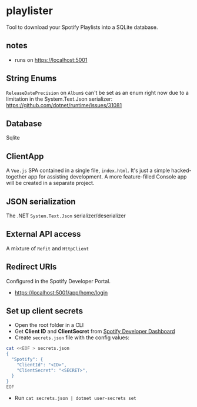 # playlister

Tool to download your Spotify Playlists into a SQLite database.

## notes

- runs on <https://localhost:5001>

## String Enums

`ReleaseDatePrecision` on `Album`s can't be set as an enum right now due to a limitation in the System.Text.Json
serializer: <https://github.com/dotnet/runtime/issues/31081>

## Database

Sqlite

## ClientApp

A `Vue.js` SPA contained in a single file, `index.html`. It's just a simple hacked-together app for assisting
development. A more feature-filled Console app will be created in a separate project.

## JSON serialization

The .NET `System.Text.Json` serializer/deserializer

## External API access

A mixture of `Refit` and `HttpClient`

## Redirect URIs

Configured in the Spotify Developer Portal.

- <https://localhost:5001/app/home/login>

## Set up client secrets

- Open the root folder in a CLI
- Get **Client ID** and **ClientSecret** from [Spotify Developer Dashboard](https://developer.spotify.com/dashboard)
- Create `secrets.json` file with the config values:

```bash
cat <<EOF > secrets.json
{
  "Spotify": {
    "ClientId": "<ID>",
    "ClientSecret": "<SECRET>",
  }
}
EOF
```

- Run `cat secrets.json | dotnet user-secrets set`
